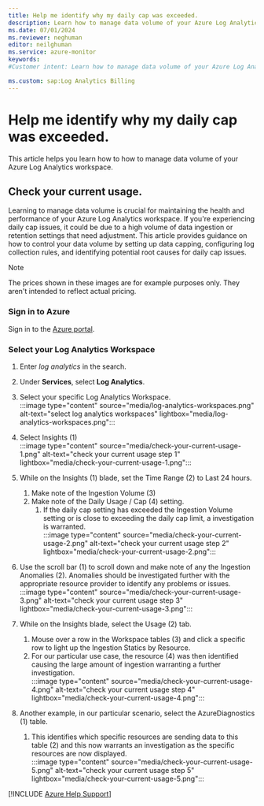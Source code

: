 ```yaml
---
title: Help me identify why my daily cap was exceeded.
description: Learn how to manage data volume of your Azure Log Analytics workspace.
ms.date: 07/01/2024
ms.reviewer: neghuman
editor: neilghuman
ms.service: azure-monitor
keywords:
#Customer intent: Learn how to manage data volume of your Azure Log Analytics workspace.

ms.custom: sap:Log Analytics Billing
---
```

# Help me identify why my daily cap was exceeded.

This article helps you learn how to how to manage data volume of your Azure Log Analytics workspace.

## Check your current usage.

Learning to manage data volume is crucial for maintaining the health and performance of your Azure Log Analytics workspace. If you're experiencing daily cap issues, it could be due to a high volume of data ingestion or retention settings that need adjustment. This article provides guidance on how to control your data volume by setting up data capping, configuring log collection rules, and identifying potential root causes for daily cap issues.

> [!NOTE]
> The prices shown in these images are for example purposes only. They aren't intended to reflect actual pricing.

<!-- Sign into the Azure portal to get started.

1. In the Azure portal, navigate to your Log Analytics resource. -->
### Sign in to Azure

Sign in to the [Azure portal](https://portal.azure.com).

### Select your Log Analytics Workspace

1. Enter *log analytics* in the search.
1. Under **Services**, select **Log Analytics**.

1. Select your specific Log Analytics Workspace.  
:::image type="content" source="media/log-analytics-workspaces.png" alt-text="select log analytics workspaces" lightbox="media/log-analytics-workspaces.png":::

1. Select Insights (1)  
:::image type="content" source="media/check-your-current-usage-1.png" alt-text="check your current usage step 1" lightbox="media/check-your-current-usage-1.png":::

1. While on the Insights (1) blade, set the Time Range (2) to Last 24 hours.
    1. Make note of the Ingestion Volume (3)
    1. Make note of the Daily Usage / Cap (4) setting.
        1. If the daily cap setting has exceeded the Ingestion Volume setting or is close to exceeding the daily cap limit, a investigation is warranted.  
        :::image type="content" source="media/check-your-current-usage-2.png" alt-text="check your current usage step 2" lightbox="media/check-your-current-usage-2.png":::

1. Use the scroll bar (1) to scroll down and make note of any the Ingestion Anomalies (2).  Anomalies should be investigated further with the appropriate resource provider to identify any problems or issues.  
:::image type="content" source="media/check-your-current-usage-3.png" alt-text="check your current usage step 3" lightbox="media/check-your-current-usage-3.png":::

1. While on the Insights blade, select the Usage (2) tab.
    1. Mouse over a row in the Workspace tables (3) and click a specific row to light up the Ingestion Statics by Resource.
    1. For our particular use case, the resource (4) was then identified causing the large amount of ingestion warranting a further investigation.  
    :::image type="content" source="media/check-your-current-usage-4.png" alt-text="check your current usage step 4" lightbox="media/check-your-current-usage-4.png":::
 
1. Another example, in our particular scenario, select the AzureDiagnostics (1) table.
    1. This identifies which specific resources are sending data to this table (2) and this now warrants an investigation as the specific resources are now displayed.  
    :::image type="content" source="media/check-your-current-usage-5.png" alt-text="check your current usage step 5" lightbox="media/check-your-current-usage-5.png":::

[!INCLUDE [Azure Help Support](../../../../includes/azure-help-support.md)]
